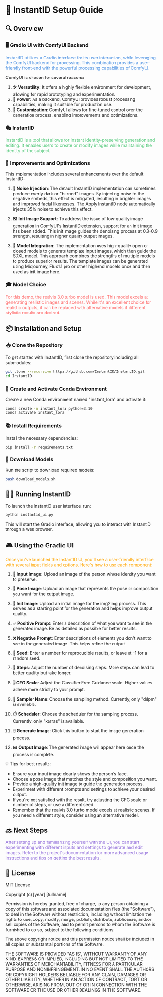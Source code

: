 # 🌟 InstantID Setup Guide

## 🔍 Overview

### 🖥️ Gradio UI with ComfyUI Backend
<span style="color: #4a90e2;">InstantID utilizes a Gradio interface for its user interaction, while leveraging the ComfyUI backend for processing. This combination provides a user-friendly front-end with the powerful processing capabilities of ComfyUI.</span>

ComfyUI is chosen for several reasons:
1. 🛠️ **Versatility**: It offers a highly flexible environment for development, allowing for rapid prototyping and experimentation.
2. 💪 **Power**: As a backend, ComfyUI provides robust processing capabilities, making it suitable for production use.
3. 🎨 **Customization**: ComfyUI allows for fine-tuned control over the generation process, enabling improvements and optimizations.

### 🎭 InstantID
<span style="color: #50c878;">InstantID is a tool that allows for instant identity-preserving generation and editing. It enables users to create or modify images while maintaining the identity of the subject.</span>

### 🚀 Improvements and Optimizations
This implementation includes several enhancements over the default InstantID:

1. 🌈 **Noise Injection**: The default InstantID implementation can sometimes produce overly dark or "burned" images. By injecting noise to the negative embeds, this effect is mitigated, resulting in brighter images and improved facial likenesses. The Apply InstantID node automatically injects 35% noise to achieve this effect.

2. 🖼️ **Init Image Support**: To address the issue of low-quality image generation in ComfyUI's InstantID extension, support for an init image has been added. This init image guides the denoising process at 0.8-0.9 strength, resulting in higher quality output images.

3. 🧠 **Model Integration**: The implementation uses high-quality open or closed models to generate template input images, which then guide the SDXL model. This approach combines the strengths of multiple models to produce superior results. The template images can be generated using Midjourney, Flux1.1 pro or other highend models once and then used as init image here.

### 🎓 Model Choice
<span style="color: #ff6b6b;">For this demo, the realvis 3.0 turbo model is used. This model excels at generating realistic images and scenes. While it's an excellent choice for realistic outputs, it can be replaced with alternative models if different stylistic results are desired.</span>

## 📦 Installation and Setup

### 📥 Clone the Repository
To get started with InstantID, first clone the repository including all submodules:

```bash
git clone --recursive https://github.com/InstantID/InstantID.git
cd InstantID
```

### 🐍 Create and Activate Conda Environment
Create a new Conda environment named "instant_lora" and activate it:

```bash
conda create -n instant_lora python=3.10
conda activate instant_lora
```

### 📚 Install Requirements
Install the necessary dependencies:

```bash
pip install -r requirements.txt
```

### 🔽 Download Models
Run the script to download required models:

```bash
bash download_models.sh
```

## 🏃‍♂️ Running InstantID

To launch the InstantID user interface, run:

```bash
python instantid_ui.py
```

This will start the Gradio interface, allowing you to interact with InstantID through a web browser.

## 🎮 Using the Gradio UI

<span style="color: #ffa500;">Once you've launched the InstantID UI, you'll see a user-friendly interface with several input fields and options. Here's how to use each component:</span>

1. 📸 **Input Image**: Upload an image of the person whose identity you want to preserve.

2. 🕺 **Pose Image**: Upload an image that represents the pose or composition you want for the output image.

3. 🎨 **Init Image**: Upload an initial image for the img2img process. This serves as a starting point for the generation and helps improve output quality.

4. ✅ **Positive Prompt**: Enter a description of what you want to see in the generated image. Be as detailed as possible for better results.

5. ❌ **Negative Prompt**: Enter descriptions of elements you don't want to see in the generated image. This helps refine the output.

6. 🎲 **Seed**: Enter a number for reproducible results, or leave at -1 for a random seed.

7. 🔢 **Steps**: Adjust the number of denoising steps. More steps can lead to better quality but take longer.

8. 🎚️ **CFG Scale**: Adjust the Classifier Free Guidance scale. Higher values adhere more strictly to your prompt.

9. 🧮 **Sampler Name**: Choose the sampling method. Currently, only "ddpm" is available.

10. ⏱️ **Scheduler**: Choose the scheduler for the sampling process. Currently, only "karras" is available.

11. 🖱️ **Generate Image**: Click this button to start the image generation process.

12. 🖼️ **Output Image**: The generated image will appear here once the process is complete.

💡 Tips for best results:
- Ensure your input image clearly shows the person's face.
- Choose a pose image that matches the style and composition you want.
- Provide a high-quality init image to guide the generation process.
- Experiment with different prompts and settings to achieve your desired output.
- If you're not satisfied with the result, try adjusting the CFG scale or number of steps, or use a different seed.
- Remember that the realvis 3.0 turbo model excels at realistic scenes. If you need a different style, consider using an alternative model.

## 🔜 Next Steps

<span style="color: #9370db;">After setting up and familiarizing yourself with the UI, you can start experimenting with different inputs and settings to generate and edit images. Refer to the project's documentation for more advanced usage instructions and tips on getting the best results.</span>

## 📜 License

MIT License

Copyright (c) [year] [fullname]

Permission is hereby granted, free of charge, to any person obtaining a copy
of this software and associated documentation files (the "Software"), to deal
in the Software without restriction, including without limitation the rights
to use, copy, modify, merge, publish, distribute, sublicense, and/or sell
copies of the Software, and to permit persons to whom the Software is
furnished to do so, subject to the following conditions:

The above copyright notice and this permission notice shall be included in all
copies or substantial portions of the Software.

THE SOFTWARE IS PROVIDED "AS IS", WITHOUT WARRANTY OF ANY KIND, EXPRESS OR
IMPLIED, INCLUDING BUT NOT LIMITED TO THE WARRANTIES OF MERCHANTABILITY,
FITNESS FOR A PARTICULAR PURPOSE AND NONINFRINGEMENT. IN NO EVENT SHALL THE
AUTHORS OR COPYRIGHT HOLDERS BE LIABLE FOR ANY CLAIM, DAMAGES OR OTHER
LIABILITY, WHETHER IN AN ACTION OF CONTRACT, TORT OR OTHERWISE, ARISING FROM,
OUT OF OR IN CONNECTION WITH THE SOFTWARE OR THE USE OR OTHER DEALINGS IN THE
SOFTWARE.